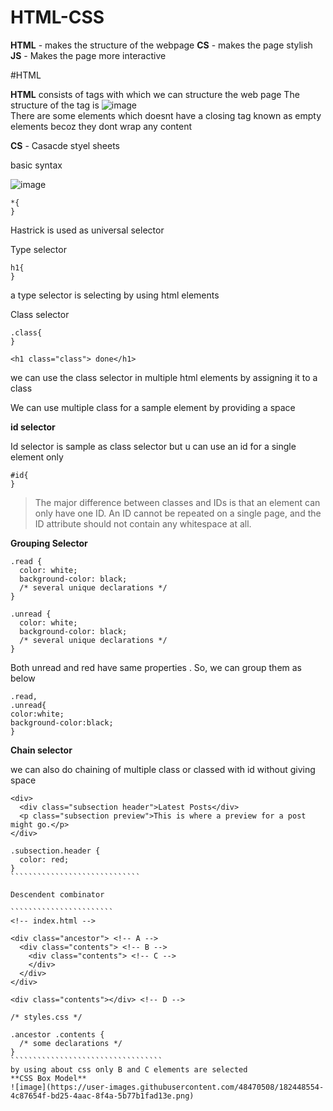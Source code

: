 # HTML-CSS
**HTML** - makes the structure of the webpage
**CS** - makes the page stylish
**JS** - Makes the page more interactive

#HTML

**HTML** consists of tags with which we can structure the web page
The structure of the tag is
![image](https://user-images.githubusercontent.com/48470508/182291650-8dca1421-35d0-4dbf-a84f-4873d2f39247.png)<br/>
There are some elements which doesnt have a closing tag known as empty elements becoz they dont wrap any content


**CS** - Casacde styel sheets

basic syntax


![image](https://user-images.githubusercontent.com/48470508/182335284-22e2364d-fd69-4050-af9c-21e3a232053e.png)<br/>

`````
*{
}
``````

Hastrick is used as universal selector

Type selector

``````````````
h1{
}
``````````````````
a type selector is selecting by using html elements<br/>


Class selector
```````````````````
.class{
}
```````````````````
```````````````````````
<h1 class="class"> done</h1>
````````````````````````````````````

we can use the class selector in multiple html elements by assigning it to a class

We can use multiple class for a sample element by providing a space

**id selector**

Id selector is sample as class selector but u can use an id for a single element only

`````````````````
#id{
}
````````````````````

>The major difference between classes and IDs is that an element can only have one ID. An ID cannot be repeated on a single page, and the ID attribute should not contain any whitespace at all.


**Grouping Selector**

````````````````````````````````````````````
.read {
  color: white;
  background-color: black;
  /* several unique declarations */
}

.unread {
  color: white;
  background-color: black;
  /* several unique declarations */
}
```````````````````````````````````````````````````



Both unread and red have same properties . So, we can group them as below

``````````````````````````````````````
.read,
.unread{
color:white;
background-color:black;
}
```````````````````````````````````````````


**Chain selector**

we can also do chaining of multiple class or classed with id without giving space

``````````````````````````
<div>
  <div class="subsection header">Latest Posts</div>
  <p class="subsection preview">This is where a preview for a post might go.</p>
</div>
``````````````````````````````````````
```````````````````````````````
.subsection.header {
  color: red;
}
`````````````````````````````

Descendent combinator

```````````````````````
<!-- index.html -->

<div class="ancestor"> <!-- A -->
  <div class="contents"> <!-- B -->
    <div class="contents"> <!-- C -->
    </div>
  </div>
</div>

<div class="contents"></div> <!-- D -->
``````````````````````````````````````````````
`````````````````````````````````````````````
/* styles.css */

.ancestor .contents {
  /* some declarations */
}
``````````````````````````````````
by using about css only B and C elements are selected
**CSS Box Model**
![image](https://user-images.githubusercontent.com/48470508/182448554-4c87654f-bd25-4aac-8f4a-5b77b1fad13e.png)




